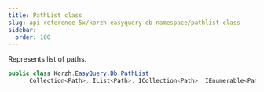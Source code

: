 ```yaml
---
title: PathList class
slug: api-reference-5x/korzh-easyquery-db-namespace/pathlist-class
sidebar:
  order: 100
---
```


Represents list of paths.
```csharp
public class Korzh.EasyQuery.Db.PathList
    : Collection<Path>, IList<Path>, ICollection<Path>, IEnumerable<Path>, IEnumerable, IList, ICollection, IReadOnlyList<Path>, IReadOnlyCollection<Path>

```
